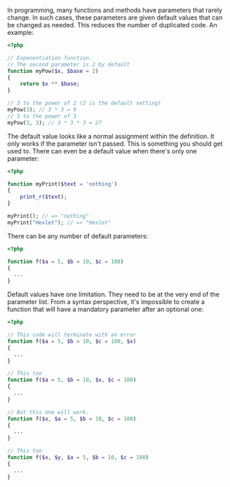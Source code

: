 In programming, many functions and methods have parameters that rarely change. In such cases, these parameters are given default values that can be changed as needed. This reduces the number of duplicated code. An example:

```php
<?php

// Exponentiation function.
// The second parameter is 2 by default
function myPow($x, $base = 2)
{
    return $x ** $base;
}

// 3 to the power of 2 (2 is the default setting)
myPow(3); // 3 * 3 = 9
// 3 to the power of 3
myPow(3, 3); // 3 * 3 * 3 = 27
```

The default value looks like a normal assignment within the definition. It only works if the parameter isn't passed. This is something you should get used to. There can even be a default value when there's only one parameter:

```php
<?php

function myPrint($text = 'nothing')
{
    print_r($text);
}

myPrint(); // => "nothing"
myPrint("Hexlet"); // => "Hexlet"
```

There can be any number of default parameters:

```php
<?php

function f($a = 5, $b = 10, $c = 100)
{
  ...
}
```

Default values have one limitation. They need to be at the very end of the parameter list. From a syntax perspective, it's impossible to create a function that will have a mandatory parameter after an optional one:

```php
<?php

// This code will terminate with an error
function f($a = 5, $b = 10, $c = 100, $x)
{
  ...
}

// This too
function f($a = 5, $b = 10, $x, $c = 100)
{
  ...
}

// But this one will work.
function f($x, $a = 5, $b = 10, $c = 100)
{
  ...
}

// This too
function f($x, $y, $a = 5, $b = 10, $c = 100)
{
  ...
}
```
